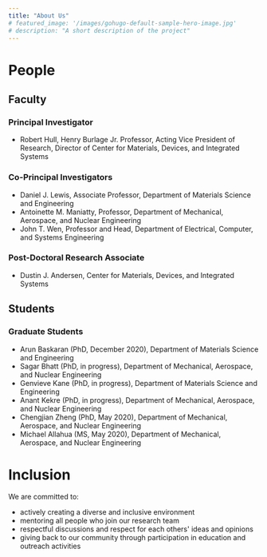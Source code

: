 ```yaml
---
title: "About Us"
# featured_image: '/images/gohugo-default-sample-hero-image.jpg'
# description: "A short description of the project"
---
```

# People
## Faculty
### Principal Investigator 
- Robert Hull,
Henry Burlage Jr. Professor, Acting Vice President of Research, Director of Center for Materials, Devices, and Integrated Systems

### Co-Principal Investigators
- Daniel J. Lewis, Associate Professor, Department of Materials Science and Engineering
- Antoinette M. Maniatty, Professor, Department of Mechanical, Aerospace, and Nuclear Engineering
- John T. Wen, Professor and Head, Department of Electrical, Computer, and Systems Engineering

### Post-Doctoral Research Associate 
- Dustin J. Andersen, Center for Materials, Devices, and Integrated Systems

## Students
### Graduate Students
- Arun Baskaran (PhD, December 2020), Department of Materials Science and Engineering
- Sagar Bhatt (PhD, in progress), Department of Mechanical, Aerospace, and Nuclear Engineering
- Genvieve Kane (PhD, in progress), Department of Materials Science and Engineering
- Anant Kekre (PhD, in progress), Department of Mechanical, Aerospace, and Nuclear Engineering
- Chengjian Zheng (PhD, May 2020), Department of Mechanical, Aerospace, and Nuclear Engineering
- Michael Allahua (MS, May 2020), Department of Mechanical, Aerospace, and Nuclear Engineering

# Inclusion

We are committed to:
- actively creating a diverse and inclusive environment
- mentoring all people who join our research team
- respectful discussions and respect for each others' ideas and opinions
- giving back to our community through participation in education and outreach activities

